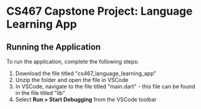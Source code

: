 # CS467 Capstone Project: Language Learning App
## Running the Application
To run the application, complete the following steps:
1. Download the file titled "cs467_language_learning_app"
2. Unzip the folder and open the file in VSCode
3. In VSCode, navigate to the file titled "main.dart" - this file can be found in the file titled "lib"
4. Select __Run > Start Debugging__ from the VSCode toolbar
